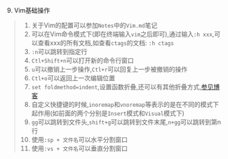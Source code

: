 9. Vim基础操作
> 1. 关于Vim的配置可以参加`Notes`中的`Vim.md`笔记
> 2. 可以在Vim命令模式下(即在终端输入`vim`之后即可),通过输入`:h xxx`,可以查看xxx的所有文档,如查看`ctags`的文档: `:h ctags`
> 3. `:n`可以跳转到指定行
> 4. `Ctl+Shift+n`可以打开新的命令行窗口
> 5. `u`可以撤销上一步操作,`Ctl+r`可以回复上一步被撤销的操作
> 6. `Ctl+o`可以返回上一次编辑位置
> 7. `set foldmethod=indent`,设置函数折叠,还可以有其他折叠方式,[参见博客](http://www.cnblogs.com/abeen/archive/2010/08/06/1794197.html)
> 8. 自定义快捷键的时候,`inoremap`和`vnoremap`等表示的是在不同的模式下起作用(如前面的两个分别是`Insert`模式和`Visual`模式下)
> 9. `gg`可以跳转到文件头,`shift+g`可以跳转到文件末尾,`n+gg`可以跳转到第n行
> 10. 使用`:sp + 文件名`可以水平分割窗口
> 11. 使用`:vs + 文件名`可以垂直分割窗口  
